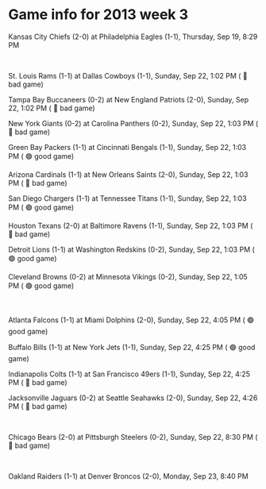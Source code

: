 # Game info for 2013 week 3

Kansas City Chiefs (2-0) at Philadelphia Eagles (1-1), Thursday, Sep 19, 8:29 PM


<br/>

St. Louis Rams (1-1) at Dallas Cowboys (1-1), Sunday, Sep 22, 1:02 PM (	:red_circle: bad game)

Tampa Bay Buccaneers (0-2) at New England Patriots (2-0), Sunday, Sep 22, 1:02 PM (	:red_circle: bad game)

New York Giants (0-2) at Carolina Panthers (0-2), Sunday, Sep 22, 1:03 PM (	:red_circle: bad game)

Green Bay Packers (1-1) at Cincinnati Bengals (1-1), Sunday, Sep 22, 1:03 PM (	:green_circle: good game)

Arizona Cardinals (1-1) at New Orleans Saints (2-0), Sunday, Sep 22, 1:03 PM (	:red_circle: bad game)

San Diego Chargers (1-1) at Tennessee Titans (1-1), Sunday, Sep 22, 1:03 PM (	:green_circle: good game)

Houston Texans (2-0) at Baltimore Ravens (1-1), Sunday, Sep 22, 1:03 PM (	:red_circle: bad game)

Detroit Lions (1-1) at Washington Redskins (0-2), Sunday, Sep 22, 1:03 PM (	:green_circle: good game)

Cleveland Browns (0-2) at Minnesota Vikings (0-2), Sunday, Sep 22, 1:05 PM (	:green_circle: good game)


<br/>

Atlanta Falcons (1-1) at Miami Dolphins (2-0), Sunday, Sep 22, 4:05 PM (	:green_circle: good game)

Buffalo Bills (1-1) at New York Jets (1-1), Sunday, Sep 22, 4:25 PM (	:green_circle: good game)

Indianapolis Colts (1-1) at San Francisco 49ers (1-1), Sunday, Sep 22, 4:25 PM (	:red_circle: bad game)

Jacksonville Jaguars (0-2) at Seattle Seahawks (2-0), Sunday, Sep 22, 4:26 PM (	:red_circle: bad game)


<br/>

Chicago Bears (2-0) at Pittsburgh Steelers (0-2), Sunday, Sep 22, 8:30 PM (	:red_circle: bad game)


<br/>

Oakland Raiders (1-1) at Denver Broncos (2-0), Monday, Sep 23, 8:40 PM

